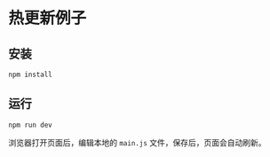 # 热更新例子

## 安装

```shell
npm install
```

## 运行

```shell
npm run dev
```

浏览器打开页面后，编辑本地的 `main.js` 文件，保存后，页面会自动刷新。
